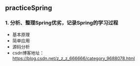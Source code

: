 ## practiceSpring
### 1. 分析、整理Spring优劣，记录Spring的学习过程
  * 基本原理
  * 简单应用
  * 源码分析
  * csdn博客地址：https://blog.csdn.net/z_z_z_666666/category_9688078.html
